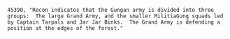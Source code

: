 ﻿```text
45390, "Recon indicates that the Gungan army is divided into three groups:  The large Grand Army, and the smaller MilitiaGung squads led by Captain Tarpals and Jar Jar Binks.  The Grand Army is defending a position at the edges of the forest."
```